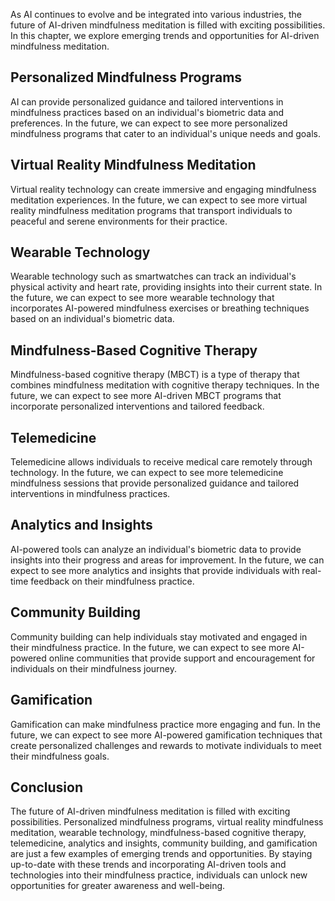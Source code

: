 
As AI continues to evolve and be integrated into various industries, the future of AI-driven mindfulness meditation is filled with exciting possibilities. In this chapter, we explore emerging trends and opportunities for AI-driven mindfulness meditation.

Personalized Mindfulness Programs
---------------------------------

AI can provide personalized guidance and tailored interventions in mindfulness practices based on an individual's biometric data and preferences. In the future, we can expect to see more personalized mindfulness programs that cater to an individual's unique needs and goals.

Virtual Reality Mindfulness Meditation
--------------------------------------

Virtual reality technology can create immersive and engaging mindfulness meditation experiences. In the future, we can expect to see more virtual reality mindfulness meditation programs that transport individuals to peaceful and serene environments for their practice.

Wearable Technology
-------------------

Wearable technology such as smartwatches can track an individual's physical activity and heart rate, providing insights into their current state. In the future, we can expect to see more wearable technology that incorporates AI-powered mindfulness exercises or breathing techniques based on an individual's biometric data.

Mindfulness-Based Cognitive Therapy
-----------------------------------

Mindfulness-based cognitive therapy (MBCT) is a type of therapy that combines mindfulness meditation with cognitive therapy techniques. In the future, we can expect to see more AI-driven MBCT programs that incorporate personalized interventions and tailored feedback.

Telemedicine
------------

Telemedicine allows individuals to receive medical care remotely through technology. In the future, we can expect to see more telemedicine mindfulness sessions that provide personalized guidance and tailored interventions in mindfulness practices.

Analytics and Insights
----------------------

AI-powered tools can analyze an individual's biometric data to provide insights into their progress and areas for improvement. In the future, we can expect to see more analytics and insights that provide individuals with real-time feedback on their mindfulness practice.

Community Building
------------------

Community building can help individuals stay motivated and engaged in their mindfulness practice. In the future, we can expect to see more AI-powered online communities that provide support and encouragement for individuals on their mindfulness journey.

Gamification
------------

Gamification can make mindfulness practice more engaging and fun. In the future, we can expect to see more AI-powered gamification techniques that create personalized challenges and rewards to motivate individuals to meet their mindfulness goals.

Conclusion
----------

The future of AI-driven mindfulness meditation is filled with exciting possibilities. Personalized mindfulness programs, virtual reality mindfulness meditation, wearable technology, mindfulness-based cognitive therapy, telemedicine, analytics and insights, community building, and gamification are just a few examples of emerging trends and opportunities. By staying up-to-date with these trends and incorporating AI-driven tools and technologies into their mindfulness practice, individuals can unlock new opportunities for greater awareness and well-being.
